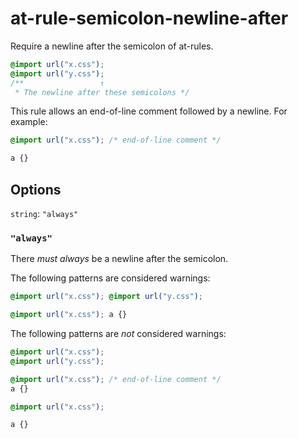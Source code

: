# at-rule-semicolon-newline-after

Require a newline after the semicolon of at-rules.

```css
@import url("x.css");
@import url("y.css");
/**                 ↑
 * The newline after these semicolons */
```

This rule allows an end-of-line comment followed by a newline. For example:

```css
@import url("x.css"); /* end-of-line comment */

a {}
```

## Options

`string`: `"always"`

### `"always"`

There *must always* be a newline after the semicolon.

The following patterns are considered warnings:

```css
@import url("x.css"); @import url("y.css");
```

```css
@import url("x.css"); a {}
```

The following patterns are *not* considered warnings:

```css
@import url("x.css");
@import url("y.css");
```

```css
@import url("x.css"); /* end-of-line comment */
a {}
```

```css
@import url("x.css");

a {}
```
